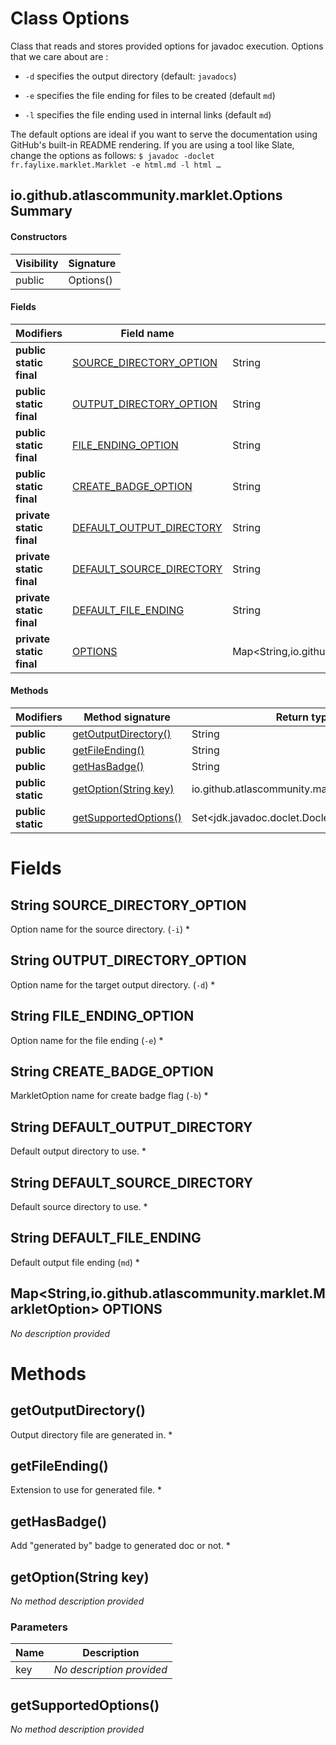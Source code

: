 Class Options
=============
Class that reads and stores provided options for javadoc execution. Options that we care about
 are :

 


  
* `-d` specifies the output directory (default: `javadocs`) 
  
* `-e` specifies the file ending for files to be created (default `md`)
  
* `-l` specifies the file ending used in internal links
 (default `md`)
 


 

 The default options are ideal if you want to serve the documentation using GitHub's
 built-in README rendering. If you are using a tool like Slate, change the options as follows: ```
 $ javadoc -doclet fr.faylixe.marklet.Marklet -e html.md -l html … ```

io.github.atlascommunity.marklet.Options Summary
-------
#### Constructors
| Visibility | Signature |
| ---------- | --------- |
| public     | Options() |
#### Fields
| Modifiers                | Field name                                                                               | Type                                                       |
| ------------------------ | ---------------------------------------------------------------------------------------- | ---------------------------------------------------------- |
| **public static final**  | [SOURCE_DIRECTORY_OPTION](#javalangstring-source_directory_option)                       | String                                                     |
| **public static final**  | [OUTPUT_DIRECTORY_OPTION](#javalangstring-output_directory_option)                       | String                                                     |
| **public static final**  | [FILE_ENDING_OPTION](#javalangstring-file_ending_option)                                 | String                                                     |
| **public static final**  | [CREATE_BADGE_OPTION](#javalangstring-create_badge_option)                               | String                                                     |
| **private static final** | [DEFAULT_OUTPUT_DIRECTORY](#javalangstring-default_output_directory)                     | String                                                     |
| **private static final** | [DEFAULT_SOURCE_DIRECTORY](#javalangstring-default_source_directory)                     | String                                                     |
| **private static final** | [DEFAULT_FILE_ENDING](#javalangstring-default_file_ending)                               | String                                                     |
| **private static final** | [OPTIONS](#javautilmapjavalangstring-iogithubatlascommunitymarkletmarkletoption-options) | Map<String,io.github.atlascommunity.marklet.MarkletOption> |
#### Methods
| Modifiers         | Method signature                              | Return type                                    |
| ----------------- | --------------------------------------------- | ---------------------------------------------- |
| **public**        | [getOutputDirectory()](#getoutputdirectory)   | String                                         |
| **public**        | [getFileEnding()](#getfileending)             | String                                         |
| **public**        | [getHasBadge()](#gethasbadge)                 | String                                         |
| **public static** | [getOption(String key)](#getoptionstring-key) | io.github.atlascommunity.marklet.MarkletOption |
| **public static** | [getSupportedOptions()](#getsupportedoptions) | Set<jdk.javadoc.doclet.Doclet.Option>          |

Fields
======
String SOURCE_DIRECTORY_OPTION
----------------------------------------
Option name for the source directory. (`-i`) *


String OUTPUT_DIRECTORY_OPTION
----------------------------------------
Option name for the target output directory. (`-d`) *


String FILE_ENDING_OPTION
-----------------------------------
Option name for the file ending (`-e`) *


String CREATE_BADGE_OPTION
------------------------------------
MarkletOption name for create badge flag (`-b`) *


String DEFAULT_OUTPUT_DIRECTORY
-----------------------------------------
Default output directory to use. *


String DEFAULT_SOURCE_DIRECTORY
-----------------------------------------
Default source directory to use. *


String DEFAULT_FILE_ENDING
------------------------------------
Default output file ending (`md`) *


Map<String,io.github.atlascommunity.marklet.MarkletOption> OPTIONS
--------------------------------------------------------------------------------------
*No description provided*


Methods
=======
getOutputDirectory()
--------------------
Output directory file are generated in. *


getFileEnding()
---------------
Extension to use for generated file. *


getHasBadge()
-------------
Add "generated by" badge to generated doc or not. *


getOption(String key)
---------------------
*No method description provided*

### Parameters

| Name | Description               |
| ---- | ------------------------- |
| key  | *No description provided* |

getSupportedOptions()
---------------------
*No method description provided*


